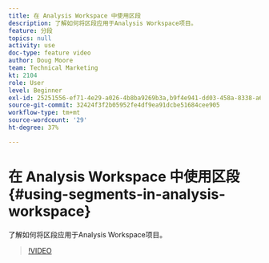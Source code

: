 ```yaml
---
title: 在 Analysis Workspace 中使用区段
description: 了解如何将区段应用于Analysis Workspace项目。
feature: 分段
topics: null
activity: use
doc-type: feature video
author: Doug Moore
team: Technical Marketing
kt: 2104
role: User
level: Beginner
exl-id: 25251556-ef71-4e29-a026-4b8ba9269b3a,b9f4e941-dd03-458a-8338-a6a19244e588,b9f4e941-dd03-458a-8338-a6a19244e588,25251556-ef71-4e29-a026-4b8ba9269b3a
source-git-commit: 32424f3f2b05952fe4df9ea91dcbe51684cee905
workflow-type: tm+mt
source-wordcount: '29'
ht-degree: 37%

---
```


# 在 Analysis Workspace 中使用区段 {#using-segments-in-analysis-workspace}

了解如何将区段应用于Analysis Workspace项目。

>[!VIDEO](https://video.tv.adobe.com/v/23977/?quality=12)
